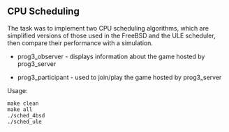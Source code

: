 ## CPU Scheduling

The task was to implement two CPU scheduling algorithms, which are simplified versions of those used in the FreeBSD and the ULE scheduler, then compare their performance with a simulation.

* prog3_observer - displays information about the game hosted by prog3_server

* prog3_participant - used to join/play the game hosted by prog3_server

Usage:

```
make clean
make all
./sched_4bsd
./sched_ule
```
